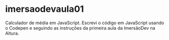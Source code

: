 # imersaodevaula01
Calculador de média em JavaScript. Escrevi o código em JavaScript usando o Codepen e seguindo as instruções da primeira aula da ImersãoDev na Altura.
